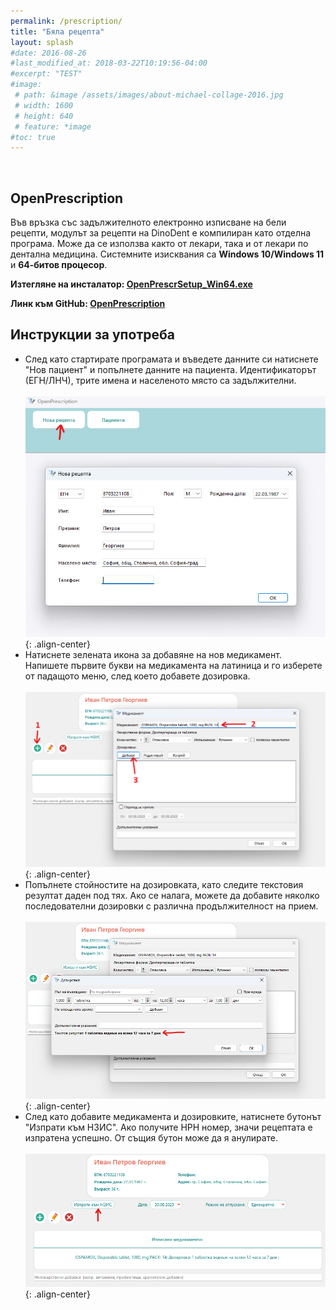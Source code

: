 ```yaml
---
permalink: /prescription/
title: "Бяла рецепта"
layout: splash
#date: 2016-08-26
#last_modified_at: 2018-03-22T10:19:56-04:00
#excerpt: "TEST"
#image:
 # path: &image /assets/images/about-michael-collage-2016.jpg
 # width: 1600
 # height: 640
 # feature: *image
#toc: true
---
```


<br>

## OpenPrescription

Във връзка със задължителното електронно изписване на бели рецепти, модулът за рецепти на DinoDent е компилиран като отделна програма. Може да се използва както от лекари, така и от лекари по дентална медицина.
Системните изисквания са <b>Windows 10/Windows 11</b> и <b>64-битов процесор</b>.

<b>Изтегляне на инсталатор: [OpenPrescrSetup_Win64.exe](https://github.com/thefinalcutbg/OpenPrescription/releases/download/v0.5/OpenPrescrSetup_Win64.exe)</b>

<b>Линк към GitHub: [OpenPrescription](https://github.com/thefinalcutbg/OpenPrescription)</b>

## Инструкции за употреба

- След като стартирате програмата и въведете данните си натиснете "Нов пациент" и попълнете данните на пациента. Идентификаторът (ЕГН/ЛНЧ), трите имена и населеното място са задължителни.<br><br>
![image-center](/assets/images/prescr1.png){: .align-center}<br>
- Натиснете зелената икона за добавяне на нов медикамент. Напишете първите букви на медикамента на латиница и го изберете от падащото меню, след което добавете дозировка.<br><br>
![image-center](/assets/images/prescr2.png){: .align-center}<br>
- Попълнете стойностите на дозировката, като следите текстовия резултат даден под тях. Ако се налага, можете да добавите няколко последователни дозировки с различна продължителност на прием.<br><br>
![image-center](/assets/images/prescr3.png){: .align-center}<br>
- След като добавите медикамента и дозировките, натиснете бутонът "Изпрати към НЗИС". Ако получите НРН номер, значи рецептата е изпратена успешно. От същия бутон може да я анулирате.<br><br>
![image-center](/assets/images/prescr4.png){: .align-center}<br>